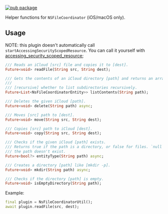 [![pub package](https://img.shields.io/pub/v/ns_file_coordinator_util.svg)](https://pub.dev/packages/ns_file_coordinator_util)

Helper functions for `NSFileCoordinator` (iOS/macOS only).

## Usage

NOTE: this plugin doesn't automatically call `startAccessingSecurityScopedResource`. You can call it yourself with [accessing_security_scoped_resource](https://pub.dev/packages/accessing_security_scoped_resource);

```dart
/// Reads an iCloud [src] file and copies it to [dest].
Future<void> readFile(String src, String dest);

/// Gets the contents of an iCloud directory [path] and returns an array of [NsFileCoordinatorEntity].
///
/// [recursive] whether to list subdirectories recursively.
Future<List<NsFileCoordinatorEntity>> listContents(String path);

/// Deletes the given iCloud [path].
Future<void> delete(String path) async;

/// Moves [src] path to [dest].
Future<void> move(String src, String dest);

/// Copies [src] path to iCloud [dest].
Future<void> copy(String src, String dest);

/// Checks if the given iCloud [path] exists.
/// Returns true if the path is a directory, or false for files. `null` if
/// the path doesn't exist.
Future<bool?> entityType(String path) async;

/// Creates a directory [path] like [mkdir -p].
Future<void> mkdir(String path) async;

/// Checks if the directory [path] is empty.
Future<void> isEmptyDirectory(String path);
```

Example:

```dart
final plugin = NsFileCoordinatorUtil();
await plugin.readFile(src, dest);
```
